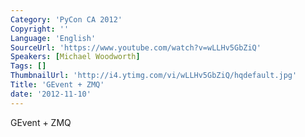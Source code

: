```yaml
---
Category: 'PyCon CA 2012'
Copyright: ''
Language: 'English'
SourceUrl: 'https://www.youtube.com/watch?v=wLLHv5GbZiQ'
Speakers: [Michael Woodworth]
Tags: []
ThumbnailUrl: 'http://i4.ytimg.com/vi/wLLHv5GbZiQ/hqdefault.jpg'
Title: 'GEvent + ZMQ'
date: '2012-11-10'
---
```

GEvent + ZMQ

